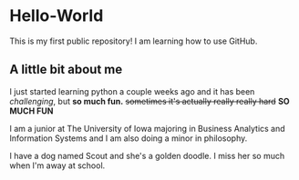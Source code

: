# Hello-World
This is my first public repository! I am learning how to use GitHub.

## A little bit about me

I just started learning python a couple weeks ago and it has been *challenging*, but **so much fun.**
~~sometimes it's actually really really hard~~
**SO MUCH FUN**

I am a junior at The University of Iowa majoring in Business Analytics and Information Systems and I am also doing a minor in philosophy.

I have a dog named Scout and she's a golden doodle. I miss her so much when I'm away at school.
